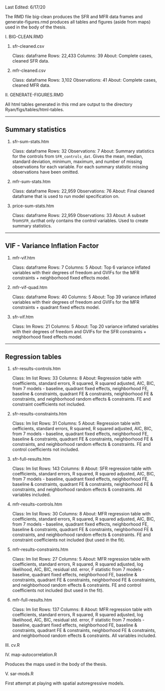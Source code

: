 Last Edited: 6/17/20

The RMD file big-clean produces the SFR and MFR data frames and generate-figures.rmd produces all tables and figures (aside from maps) used in the body of the thesis. 

I. BIG-CLEAN.RMD

1. sfr-cleaned.csv

      Class: dataframe
      Rows: 22,433
      Columns: 39
      About: Complete cases, cleaned SFR data.
      
      
2. mfr-cleaned.csv

      Class: dataframe
      Rows: 3,102
      Observations: 41
      About: Complete cases, cleaned MFR data. 
      
      
II. GENERATE-FIGURES.RMD

All html tables generated in this rmd are output to the directory Ryan/figs/tables/html-tables.

------------------
Summary statistics
------------------
1. sfr-sum-stats.htm

      Class: dataframe
      Rows: 32
      Observations: 7
      About: Summary statistics for the controls from `SFR_controls_dat`. Gives the mean, median, standard deviation, minimum, maximum, and number of missing observations for each variable. For each summary statistic missing observations have been omitted. 
      
      
2. mfr-sum-stats.htm

      Class: dataframe
      Rows: 22,959
      Observations: 76
      About: Final cleaned dataframe that is used to run model specification on. 
      
      
3. price-sum-stats.htm

      Class: dataframe
      Rows: 22,959
      Observations: 33
      About: A subset from`SFR_dat`that only contains the control variables. Used to create summary statistics. 
      
--------------------------------      
VIF - Variance Inflation Factor
--------------------------------    
1. mfr-vif.htm

      Class: dataframe
      Rows: 7
      Columns: 5
      About: Top 6 variance inflated variables with their degrees of freedom and GVIFs for the MFR constraints + neighborhood fixed effects model. 

2. mfr-vif-quad.htm

      Class: dataframe
      Rows: 40
      Columns: 5
      About: Top 39 variance inflated variables with their degrees of freedom and GVIFs for the MFR constraints + quadrant fixed effects model. 

3. sfr-vif.htm

      Class: lm
      Rows: 21
      Columns: 5
      About: Top 20 variance inflated variables with their degrees of freedom and GVIFs for the SFR constraints + neighborhood fixed effects model. 

------------------
Regression tables
------------------
1. sfr-results-controls.htm

      Class: lm list
      Rows: 33
      Columns: 8
      About: Regression table with coefficients, standard errors, R squared, R squared adjusted, AIC, BIC, from 7 models - baseline, quadrant fixed effects, neighborhood FE, baseline & constraints, quadrant FE & constraints, neighborhood FE & constraints, and neighborhood random effects & constraints. FE and constraint coefficients not included.
      
2. sfr-results-constraints.htm

      Class: lm list
      Rows: 31
      Columns: 5
      About: Regression table with oefficients, standard errors, R squared, R squared adjusted, AIC, BIC, from 7 models - baseline, quadrant fixed effects, neighborhood FE, baseline & constraints, quadrant FE & constraints, neighborhood FE & constraints, and neighborhood random effects & constraints. FE and control coefficients not included.

3. sfr-full-results.htm

      Class: lm list
      Rows: 143
      Columns: 8
      About: SFR regression table with coefficients, standard errors, R squared, R squared adjusted, AIC, BIC, from 7 models - baseline, quadrant fixed effects, neighborhood FE, baseline & constraints, quadrant FE & constraints, neighborhood FE & constraints, and neighborhood random effects & constraints. All variables included. 

4. mfr-results-controls.htm

      Class: lm list
      Rows: 30
      Columns: 8
      About: MFR regression table with coefficients, standard errors, R squared, R squared adjusted, AIC, BIC, from 7 models - baseline, quadrant fixed effects, neighborhood FE, baseline & constraints, quadrant FE & constraints, neighborhood FE & constraints, and neighborhood random effects & constraints. FE and constraint coefficients not included (but used in the fit).
      
5. mfr-results-constraints.htm

      Class: lm list
      Rows: 27
      Columns: 5
      About: MFR regression table with coefficients, standard errors, R squared, R squared adjusted, log likelihood, AIC, BIC, residual std. error, F statistic from 7 models - baseline, quadrant fixed effects, neighborhood FE, baseline & constraints, quadrant FE & constraints, neighborhood FE & constraints, and neighborhood random effects & constraints. FE and control coefficients not included (but used in the fit).

6. mfr-full-results.htm

      Class: lm list
      Rows: 137
      Columns: 8
      About: MFR regression table with coefficients, standard errors, R squared, R squared adjusted, log likelihood, AIC, BIC, residual std. error, F statistic from 7 models - baseline, quadrant fixed effects, neighborhood FE, baseline & constraints, quadrant FE & constraints, neighborhood FE & constraints, and neighborhood random effects & constraints. All variables included.


III. cv.R

IV. map-autocorrelation.R

Produces the maps used in the body of the thesis. 

V. sar-mods.R

First attempt at playing with spatial autoregressive models. 




